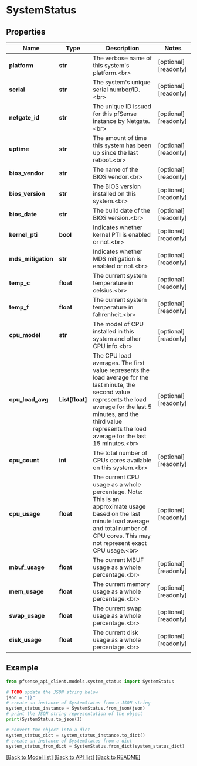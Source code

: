 # SystemStatus


## Properties

Name | Type | Description | Notes
------------ | ------------- | ------------- | -------------
**platform** | **str** | The verbose name of this system&#39;s platform.&lt;br&gt; | [optional] [readonly] 
**serial** | **str** | The system&#39;s unique serial number/ID.&lt;br&gt; | [optional] [readonly] 
**netgate_id** | **str** | The unique ID issued for this pfSense instance by Netgate.&lt;br&gt; | [optional] [readonly] 
**uptime** | **str** | The amount of time this system has been up since the last reboot.&lt;br&gt; | [optional] [readonly] 
**bios_vendor** | **str** | The name of the BIOS vendor.&lt;br&gt; | [optional] [readonly] 
**bios_version** | **str** | The BIOS version installed on this system.&lt;br&gt; | [optional] [readonly] 
**bios_date** | **str** | The build date of the BIOS version.&lt;br&gt; | [optional] [readonly] 
**kernel_pti** | **bool** | Indicates whether kernel PTI is enabled or not.&lt;br&gt; | [optional] [readonly] 
**mds_mitigation** | **str** | Indicates whether MDS mitigation is enabled or not.&lt;br&gt; | [optional] [readonly] 
**temp_c** | **float** | The current system temperature in celsius.&lt;br&gt; | [optional] [readonly] 
**temp_f** | **float** | The current system temperature in fahrenheit.&lt;br&gt; | [optional] [readonly] 
**cpu_model** | **str** | The model of CPU installed in this system and other CPU info.&lt;br&gt; | [optional] [readonly] 
**cpu_load_avg** | **List[float]** | The CPU load averages. The first value represents the load average for the last minute, the second value represents the load average for the last 5 minutes, and the third value represents the load average for the last 15 minutes.&lt;br&gt; | [optional] [readonly] 
**cpu_count** | **int** | The total number of CPUs cores available on this system.&lt;br&gt; | [optional] [readonly] 
**cpu_usage** | **float** | The current CPU usage as a whole percentage. Note: This is an approximate usage based on the last minute load average and total number of CPU cores. This may not represent exact CPU usage.&lt;br&gt; | [optional] [readonly] 
**mbuf_usage** | **float** | The current MBUF usage as a whole percentage.&lt;br&gt; | [optional] [readonly] 
**mem_usage** | **float** | The current memory usage as a whole percentage.&lt;br&gt; | [optional] [readonly] 
**swap_usage** | **float** | The current swap usage as a whole percentage.&lt;br&gt; | [optional] [readonly] 
**disk_usage** | **float** | The current disk usage as a whole percentage.&lt;br&gt; | [optional] [readonly] 

## Example

```python
from pfsense_api_client.models.system_status import SystemStatus

# TODO update the JSON string below
json = "{}"
# create an instance of SystemStatus from a JSON string
system_status_instance = SystemStatus.from_json(json)
# print the JSON string representation of the object
print(SystemStatus.to_json())

# convert the object into a dict
system_status_dict = system_status_instance.to_dict()
# create an instance of SystemStatus from a dict
system_status_from_dict = SystemStatus.from_dict(system_status_dict)
```
[[Back to Model list]](../README.md#documentation-for-models) [[Back to API list]](../README.md#documentation-for-api-endpoints) [[Back to README]](../README.md)


